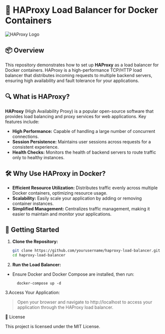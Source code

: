 # 🚀 HAProxy Load Balancer for Docker Containers

![HAProxy Logo](https://www.ochobitshacenunbyte.com/wp-content/uploads/2019/12/logo-haproxy.png)

## 📦 Overview

This repository demonstrates how to set up **HAProxy** as a load balancer for Docker containers. HAProxy is a high-performance TCP/HTTP load balancer that distributes incoming requests to multiple backend servers, ensuring high availability and fault tolerance for your applications.

## 🔍 What is HAProxy?

**HAProxy** (High Availability Proxy) is a popular open-source software that provides load balancing and proxy services for web applications. Key features include:

- **High Performance:** Capable of handling a large number of concurrent connections.
- **Session Persistence:** Maintains user sessions across requests for a consistent experience.
- **Health Checks:** Monitors the health of backend servers to route traffic only to healthy instances.

## 🛠️ Why Use HAProxy in Docker?

- **Efficient Resource Utilization:** Distributes traffic evenly across multiple Docker containers, optimizing resource usage.
- **Scalability:** Easily scale your application by adding or removing container instances.
- **Simplified Management:** Centralizes traffic management, making it easier to maintain and monitor your applications.

## 🚀 Getting Started

1. **Clone the Repository:**

   ```bash
   git clone https://github.com/yourusername/haproxy-load-balancer.git
   cd haproxy-load-balancer

2. **Run the Load Balancer:**
- Ensure Docker and Docker Compose are installed, then run:

        docker-compose up -d
3.Access Your Application:

> Open your browser and navigate to http://localhost to access your application through the HAProxy load balancer.

📜 License

This project is licensed under the MIT License.



